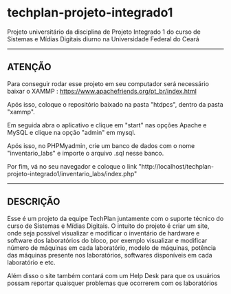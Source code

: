 # techplan-projeto-integrado1
 Projeto universitário da disciplina de Projeto Integrado 1 do curso de Sistemas e Mídias Digitais diurno na Universidade Federal do Ceará
 
 --------------------------------------------
ATENÇÃO
 --------------------------------------------
 Para conseguir rodar esse projeto em seu computador será necessário baixar o XAMMP : https://www.apachefriends.org/pt_br/index.html
 
 Após isso, coloque o repositório baixado na pasta "htdpcs", dentro da pasta "xammp".
 
 Em seguida abra o aplicativo e clique em "start" nas opções Apache e MySQL e clique na opção "admin" em mysql.
 
 Após isso, no PHPMyadmin, crie um banco de dados com o nome "inventario_labs" e importe o arquivo .sql nesse banco.
 
 Por fim, vá no seu navegador e coloque o link "http://localhost/techplan-projeto-integrado1/inventario_labs/index.php"
 
 
 --------------------------------------------
DESCRIÇÃO
 --------------------------------------------
 
Esse é um projeto da equipe TechPlan juntamente com o suporte técnico do curso de Sistemas e Mídias Digitais. O intuito do projeto é criar um site, onde seja possível visualizar e modificar o inventário de hardware e software dos laboratórios do bloco, por exemplo visualizar e modificar número de máquinas em cada laboratório, modelo de máquinas, potência das máquinas presente nos laboratórios, softwares disponíveis em cada laboratório e etc.

Além disso o site também contará com um Help Desk para que os usuários possam reportar quaisquer problemas que ocorrerem com os laboratórios
 
 



